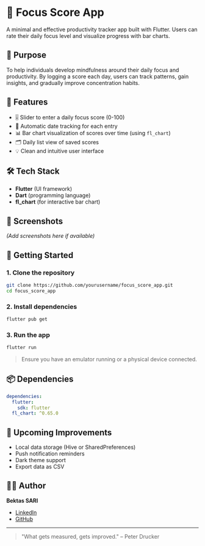 # 📱 Focus Score App

A minimal and effective productivity tracker app built with Flutter. Users can rate their daily focus level and visualize progress with bar charts.

## 🎯 Purpose

To help individuals develop mindfulness around their daily focus and productivity. By logging a score each day, users can track patterns, gain insights, and gradually improve concentration habits.

## 🧩 Features

* 🎚️ Slider to enter a daily focus score (0-100)
* 📅 Automatic date tracking for each entry
* 📊 Bar chart visualization of scores over time (using `fl_chart`)
* 🗂️ Daily list view of saved scores
* 💡 Clean and intuitive user interface

## 🛠️ Tech Stack

* **Flutter** (UI framework)
* **Dart** (programming language)
* **fl\_chart** (for interactive bar chart)

## 📸 Screenshots

*(Add screenshots here if available)*

## 🚀 Getting Started

### 1. Clone the repository

```bash
git clone https://github.com/yourusername/focus_score_app.git
cd focus_score_app
```

### 2. Install dependencies

```bash
flutter pub get
```

### 3. Run the app

```bash
flutter run
```

> Ensure you have an emulator running or a physical device connected.

## 📦 Dependencies

```yaml
dependencies:
  flutter:
    sdk: flutter
  fl_chart: ^0.65.0
```

## 🔮 Upcoming Improvements

* Local data storage (Hive or SharedPreferences)
* Push notification reminders
* Dark theme support
* Export data as CSV

## 👨‍💻 Author

**Bektas SARI**

* [LinkedIn](https://linkedin.com/in/bektas-sari)
* [GitHub](https://github.com/bektas-sari)

---

> "What gets measured, gets improved." – Peter Drucker

